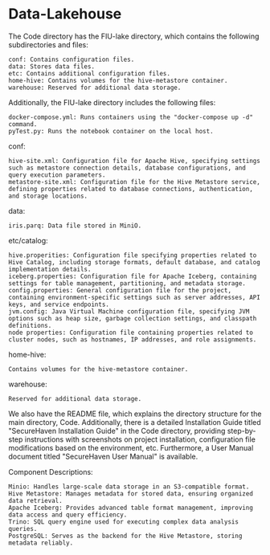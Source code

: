 # Data-Lakehouse

The Code directory has the FIU-lake directory, which contains the following subdirectories and files:

    conf: Contains configuration files.
    data: Stores data files.
    etc: Contains additional configuration files.
    home-hive: Contains volumes for the hive-metastore container.
    warehouse: Reserved for additional data storage.

Additionally, the FIU-lake directory includes the following files:

  	docker-compose.yml: Runs containers using the "docker-compose up -d" command.
  	pyTest.py: Runs the notebook container on the local host.
 

conf:
 
    hive-site.xml: Configuration file for Apache Hive, specifying settings such as metastore connection details, database configurations, and query execution parameters.
    metastore-site.xml: Configuration file for the Hive Metastore service, defining properties related to database connections, authentication, and storage locations.
    
data:

	iris.parq: Data file stored in MiniO.
        
etc/catalog:
  
	hive.properities: Configuration file specifying properties related to Hive Catalog, including storage formats, default database, and catalog implementation details.
	iceberg.properties: Configuration file for Apache Iceberg, containing settings for table management, partitioning, and metadata storage.
	config.properties: General configuration file for the project, containing environment-specific settings such as server addresses, API keys, and service endpoints.
	jvm.config: Java Virtual Machine configuration file, specifying JVM options such as heap size, garbage collection settings, and classpath definitions.
	node properties: Configuration file containing properties related to cluster nodes, such as hostnames, IP addresses, and role assignments.
        
  home-hive:
  
	Contains volumes for the hive-metastore container.
	
 warehouse:
 
	Reserved for additional data storage.

We also have the README file, which explains the directory structure for the main directory, Code. Additionally, there is a detailed Installation Guide titled "SecureHaven Installation Guide" in the Code directory, providing step-by-step instructions with screenshots on project installation, configuration file modifications based on the environment, etc. Furthermore, a User Manual document titled "SecureHaven User Manual" is available.

Component Descriptions:

    Minio: Handles large-scale data storage in an S3-compatible format.
    Hive Metastore: Manages metadata for stored data, ensuring organized data retrieval.
    Apache Iceberg: Provides advanced table format management, improving data access and query efficiency.
    Trino: SQL query engine used for executing complex data analysis queries.
    PostgreSQL: Serves as the backend for the Hive Metastore, storing metadata reliably.



